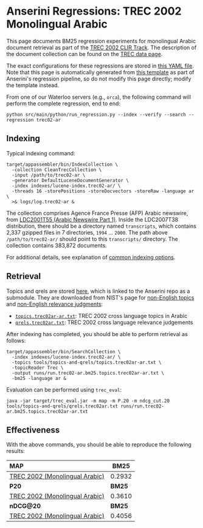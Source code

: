 # Anserini Regressions: TREC 2002 Monolingual Arabic

This page documents BM25 regression experiments for monolingual Arabic document retrieval as part of the [TREC 2002 CLIR Track](https://trec.nist.gov/pubs/trec11/t11_proceedings.html).
The description of the document collection can be found on the [TREC data page](https://trec.nist.gov/data/docs_noneng.html).

The exact configurations for these regressions are stored in [this YAML file](../../src/main/resources/regression/trec02-ar.yaml).
Note that this page is automatically generated from [this template](../../src/main/resources/docgen/templates/trec02-ar.template) as part of Anserini's regression pipeline, so do not modify this page directly; modify the template instead.

From one of our Waterloo servers (e.g., `orca`), the following command will perform the complete regression, end to end:

```
python src/main/python/run_regression.py --index --verify --search --regression trec02-ar
```

## Indexing

Typical indexing command:

```
target/appassembler/bin/IndexCollection \
  -collection CleanTrecCollection \
  -input /path/to/trec02-ar \
  -generator DefaultLuceneDocumentGenerator \
  -index indexes/lucene-index.trec02-ar/ \
  -threads 16 -storePositions -storeDocvectors -storeRaw -language ar \
  >& logs/log.trec02-ar &
```

The collection comprises Agence France Presse (AFP) Arabic newswire, from [LDC2001T55 (Arabic Newswire Part 1)](https://catalog.ldc.upenn.edu/LDC2001T55).
Inside the LDC2007T38 distribution, there should be a directory named `transcripts`, which contains 2,337 gzipped files in 7 directories, `1994` ... `2000`.
The path above `/path/to/trec02-ar/` should point to this `transcripts/` directory.
The collection contains 383,872 documents.

For additional details, see explanation of [common indexing options](../../docs/common-indexing-options.md).

## Retrieval

Topics and qrels are stored [here](https://github.com/castorini/anserini-tools/tree/master/topics-and-qrels), which is linked to the Anserini repo as a submodule.
They are downloaded from NIST's page for [non-English topics](https://trec.nist.gov/data/topics_noneng/index.html) and [non-English relevance judgments](https://trec.nist.gov/data/qrels_noneng/index.html):

+ [`topics.trec02ar-ar.txt`](https://github.com/castorini/anserini-tools/tree/master/topics-and-qrels/topics.trec02ar-ar.txt): TREC 2002 cross language topics in Arabic
+ [`qrels.trec02ar.txt`](https://github.com/castorini/anserini-tools/tree/master/topics-and-qrels/qrels.trec02ar.txt): TREC 2002 cross language relevance judgements

After indexing has completed, you should be able to perform retrieval as follows:

```
target/appassembler/bin/SearchCollection \
  -index indexes/lucene-index.trec02-ar/ \
  -topics tools/topics-and-qrels/topics.trec02ar-ar.txt \
  -topicReader Trec \
  -output runs/run.trec02-ar.bm25.topics.trec02ar-ar.txt \
  -bm25 -language ar &
```

Evaluation can be performed using `trec_eval`:

```
java -jar target/trec_eval.jar -m map -m P.20 -m ndcg_cut.20 tools/topics-and-qrels/qrels.trec02ar.txt runs/run.trec02-ar.bm25.topics.trec02ar-ar.txt
```

## Effectiveness

With the above commands, you should be able to reproduce the following results:

| **MAP**                                                                                                      | **BM25**  |
|:-------------------------------------------------------------------------------------------------------------|-----------|
| [TREC 2002 (Monolingual Arabic)](https://github.com/castorini/anserini-tools/tree/master/topics-and-qrels/topics.trec02ar-ar.txt)| 0.2932    |
| **P20**                                                                                                      | **BM25**  |
| [TREC 2002 (Monolingual Arabic)](https://github.com/castorini/anserini-tools/tree/master/topics-and-qrels/topics.trec02ar-ar.txt)| 0.3610    |
| **nDCG@20**                                                                                                  | **BM25**  |
| [TREC 2002 (Monolingual Arabic)](https://github.com/castorini/anserini-tools/tree/master/topics-and-qrels/topics.trec02ar-ar.txt)| 0.4056    |
